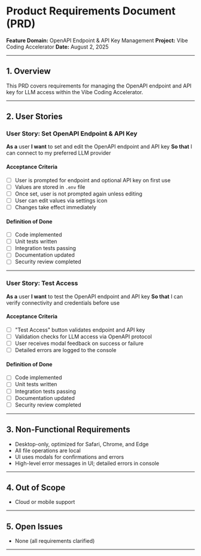 # Product Requirements Document (PRD)
**Feature Domain:** OpenAPI Endpoint & API Key Management
**Project:** Vibe Coding Accelerator
**Date:** August 2, 2025

---

## 1. Overview
This PRD covers requirements for managing the OpenAPI endpoint and API key for LLM access within the Vibe Coding Accelerator.

---

## 2. User Stories

### User Story: Set OpenAPI Endpoint & API Key
**As a** user
**I want** to set and edit the OpenAPI endpoint and API key
**So that** I can connect to my preferred LLM provider

#### Acceptance Criteria
- [ ] User is prompted for endpoint and optional API key on first use
- [ ] Values are stored in `.env` file
- [ ] Once set, user is not prompted again unless editing
- [ ] User can edit values via settings icon
- [ ] Changes take effect immediately

#### Definition of Done
- [ ] Code implemented
- [ ] Unit tests written
- [ ] Integration tests passing
- [ ] Documentation updated
- [ ] Security review completed

---

### User Story: Test Access
**As a** user
**I want** to test the OpenAPI endpoint and API key
**So that** I can verify connectivity and credentials before use

#### Acceptance Criteria
- [ ] "Test Access" button validates endpoint and API key
- [ ] Validation checks for LLM access via OpenAPI protocol
- [ ] User receives modal feedback on success or failure
- [ ] Detailed errors are logged to the console

#### Definition of Done
- [ ] Code implemented
- [ ] Unit tests written
- [ ] Integration tests passing
- [ ] Documentation updated
- [ ] Security review completed

---

## 3. Non-Functional Requirements
- Desktop-only, optimized for Safari, Chrome, and Edge
- All file operations are local
- UI uses modals for confirmations and errors
- High-level error messages in UI; detailed errors in console

---

## 4. Out of Scope
- Cloud or mobile support

---

## 5. Open Issues
- None (all requirements clarified)

---
